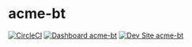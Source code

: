 # acme-bt

[![CircleCI](https://circleci.com/gh/reinette/acme-bt.svg?style=shield)](https://circleci.com/gh/reinette/acme-bt)
[![Dashboard acme-bt](https://img.shields.io/badge/dashboard-acme_bt-yellow.svg)](https://dashboard.pantheon.io/sites/d447fc1b-44a9-4134-b83a-a2acbb59dc49#dev/code)
[![Dev Site acme-bt](https://img.shields.io/badge/site-acme_bt-blue.svg)](http://dev-acme-bt.pantheonsite.io/)